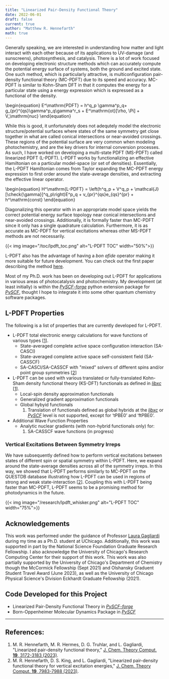 ```yaml
---
title: "Linearized Pair-Density Functional Theory"
date: 2022-06-01
draft: false 
current: true
author: "Matthew R. Hennefarth"
math: true
---
```


Generally speaking, we are interested in understanding how matter and light
interact with each other because of its applications to UV-damage (and
sunscreens), photosynthesis, and catalysis. There is a lot of work focused on
developing electronic structure methods which can accurately compute the
potential energy surface of systems, both the ground and excited state. One
such method, which is particularly attractive, is multiconfiguration
pair-density functional theory (MC-PDFT) due to its speed and accuracy. MC-PDFT
is similar to Kohn-Sham DFT in that it computes the energy for a particular
state using a energy expression which is expressed as a functional of the
density.

\begin{equation}
E^\mathrm{PDFT} = h^q_p \gamma^p_q+ g_{pr}^{qs}\gamma^p_q\gamma^r_s + E^\mathrm{ot}[\rho, \Pi] + V_\mathrm{nuc}
\end{equation}

While this is good, it unfortunately does not adequtely model the electronic
structure/potential surfaces where states of the same symmetry get close
together in what are called conical intersections or near-avoided crossings.
These regions of the potential surface are very common when modeling
photochemistry, and are the key drivers for internal conversion processes. As
such, I have worked on developing a multi-state PDFT (MS-PDFT) called
linearized PDFT (L-PDFT). L-PDFT works by functionalizing an effective
Hamiltonian on a particular model-space (or set of densities). Essentially, the
L-PDFT Hamiltonian comes from Taylor expanding the MC-PDFT energy expression to
first order around the state-average densities, and extracting the effective
linear operator.

\begin{equation}
H^\mathrm{L-PDFT} = \left(h^q_p + V^q_p + \mathcal{J}[\check{\gamma}]^q_p\right)E^p_q + v_{pr}^{qs}e_{qs}^{pr} + h^\mathrm{const} 
\end{equation}

Diagonalizing this operator with in an appropriate model space yields the
correct potential energy surface topology near conical intersections and
near-avoided crossings. Additionally, it is formally faster than MC-PDFT since
it only has a single quadrature calculation. Furthermore, it is as accurate as
MC-PDFT for vertical excitations whereas other MS-PDFT methods are not
necessarily.

{{< img image="/toc/lpdft_toc.png" alt="L-PDFT TOC" width="50%">}}

L-PDFT also has the advantage of having a *bon afide* operator making it more
suitable for future development. You can check out the first paper describing
the method [here][J. Chem. Theory Comput. **19**, 3172-3183 (2023)].

Most of my Ph.D. work has been on developing out L-PDFT for applications in
various areas of photocatalysis and photochemistry. My development (at least
initially) is within the [*PySCF-forge*] python extension package for
[*PySCF*], thought I hope to integrate it into some other quantum chemistry
software packages.

## L-PDFT Properties

The following is a list of properties that are currently developed for L-PDFT.

- L-PDFT total electronic energy calculations for wave functions of various
  types [[1][J. Chem. Theory Comput. **19**, 3172-3183 (2023)]].
    - State-averaged complete active space configuration interaction (SA-CASCI)
    - State-averaged complete active space self-consistent field (SA-CASSCF)
    - SA-CASCI/SA-CASSCF with "mixed" solvers of different spins and/or point
      group symmetries [[2][J. Chem. Theory Comput. **19**, 7983-7988 (2023)]]
- L-PDFT can be used with various translated or fully-translated Kohn-Sham
  density functional theory (KS-DFT) functionals as defined in [*libxc*]
  [[1][J. Chem. Theory Comput. **19**, 3172-3183 (2023)]].
    - Local-spin density approximation functionals
    - Generalized gradient approximation functionals
    - Global hybyid functionals 
        1. Translation of functionals defined as global hybrids at the
        [*libxc*] or [*PySCF*] level is not supported, except for ‘tPBE0’ and
        ‘ftPBE0’.
- Additional Wave Function Properties
    - Analytic nuclear gradients (with non-hybrid functionals only) for:
        1. SA-CASSCF wave functions (in progress)

### Vertical Excitations Between Symmetry Irreps

We have subsequently defined how to perform vertical excitations between states
of different spin or spatial symmetry within L-PDFT. Here, we expand around the
state-average densities across all of the symmetry irreps. In this way, we
showed that L-PDFT performs similarly to MC-PDFT on the QUESTDB database
illustrating how L-PDFT can be used in regions of strong and weak
state-interaction [[2][J. Chem. Theory Comput. **19**, 7983-7988 (2023)]].
Coupling this with L-PDFT being faster than MC-PDFT, L-PDFT seems to be a
promising method for photodynamics in the future. 

{{< img image="/research/lpdft_whisker.png" alt="L-PDFT TOC" width="75%">}}

## Acknowledgements

This work was performed under the guidance of Professor [Laura
Gagliardi](https://gagliardigroup.uchicago.edu/) during my time as a Ph.D.
student at UChicago. Additionally, this work was supported in part by the
National Science Foundation Graduate Research Fellowship. I also acknowledge
the University of Chicago's Research Computing Center for their support of this
work. This work was also partially supported by the University of Chicago's
Department of Chemistry though the McCormick Fellowship (Sept 2021) and
Olshansky Graduent Student Travel Award (June 2023), as well as the University
of Chicago Physical Science's Division Eckhardt Graduate Fellowship (2021). 

## Code Developed for this Project
- Linearized Pair-Density Functional Theory in [*PySCF-forge*]
- Born-Oppenheimer Molecular Dynamics Package in
  [*PySCF*]

---
## References:
1. M. R. Hennefarth, M. R. Hermes, D. G. Truhlar, and L. Gagliardi, "Linearized
   pair-density functional theory," [J. Chem. Theory Comput. **19**, 3172-3183
   (2023)].
1. M. R. Hennefarth, D. S. King, and L. Gagliardi, "Linearized pair-density
   functional theory for vertical excitation energies," [J. Chem. Theory
   Comput. **19**, 7983-7988 (2023)].

[comment]: <Reference Hyperlinks>
[J. Chem. Theory Comput. **19**, 3172-3183 (2023)]: http://dx.doi.org/10.1021/acs.jctc.3c00207
[J. Chem. Theory Comput. **19**, 7983-7988 (2023)]: https://dx.doi.org/10.1021/acs.jctc.3c00863
[*PySCF-forge*]: https://github.com/pyscf/pyscf-forge
[*PySCF*]: https://github.com/pyscf/pyscf
[*libxc*]: https://www.tddft.org/programs/libxc/
